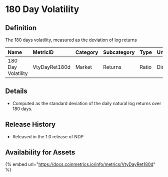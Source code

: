 # 180 Day Volatility

## Definition

The 180 days volatility, measured as the deviation of log returns

| Name | MetricID | Category | Subcategory | Type | Unit | Interval |
| :--- | :--- | :--- | :--- | :--- | :--- | :--- |
| 180 Day Volatility | VtyDayRet180d | Market | Returns | Ratio | Dimensionless | 180 days |

## Details

* Computed as the standard deviation of the daily natural log returns over 180 days.

## Release History

* Released in the 1.0 release of NDP

## Availability for Assets

{% embed url="https://docs.coinmetrics.io/info/metrics/VtyDayRet180d" %}

